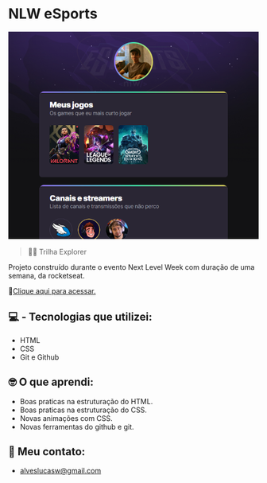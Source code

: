 # NLW eSports

![preview](./.github/preview.png)

> 🧗‍♂️ Trilha Explorer   

Projeto construído durante o evento Next Level Week com duração de uma semana, da rocketseat.

🔗[Clique aqui para acessar.](https://lucasaalv.github.io/nlw/NLW/)

## 💻 - Tecnologias que utilizei:

- HTML
- CSS
- Git e Github

## 🤓 O que aprendi:

- Boas praticas na estruturação do HTML.
- Boas praticas na estruturação do CSS.
- Novas animações com CSS.
- Novas ferramentas do github e git.

## 📩 Meu contato:

- alveslucasw@gmail.com